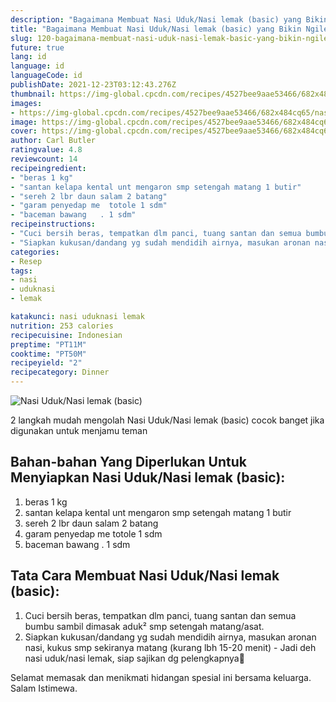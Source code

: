 ```yaml
---
description: "Bagaimana Membuat Nasi Uduk/Nasi lemak (basic) yang Bikin Ngiler"
title: "Bagaimana Membuat Nasi Uduk/Nasi lemak (basic) yang Bikin Ngiler"
slug: 120-bagaimana-membuat-nasi-uduk-nasi-lemak-basic-yang-bikin-ngiler
future: true
lang: id
language: id
languageCode: id
publishDate: 2021-12-23T03:12:43.276Z 
thumbnail: https://img-global.cpcdn.com/recipes/4527bee9aae53466/682x484cq65/nasi-uduknasi-lemak-basic-foto-resep-utama.png
images:
- https://img-global.cpcdn.com/recipes/4527bee9aae53466/682x484cq65/nasi-uduknasi-lemak-basic-foto-resep-utama.png
image: https://img-global.cpcdn.com/recipes/4527bee9aae53466/682x484cq65/nasi-uduknasi-lemak-basic-foto-resep-utama.png
cover: https://img-global.cpcdn.com/recipes/4527bee9aae53466/682x484cq65/nasi-uduknasi-lemak-basic-foto-resep-utama.png
author: Carl Butler
ratingvalue: 4.8
reviewcount: 14
recipeingredient:
- "beras 1 kg"
- "santan kelapa kental unt mengaron smp setengah matang 1 butir"
- "sereh 2 lbr daun salam 2 batang"
- "garam penyedap me  totole 1 sdm"
- "baceman bawang   . 1 sdm"
recipeinstructions:
- "Cuci bersih beras, tempatkan dlm panci, tuang santan dan semua bumbu sambil dimasak aduk² smp setengah matang/asat."
- "Siapkan kukusan/dandang yg sudah mendidih airnya, masukan aronan nasi, kukus smp sekiranya matang (kurang lbh 15-20 menit) Jadi deh nasi uduk/nasi lemak, siap sajikan dg pelengkapnya👏"
categories:
- Resep
tags:
- nasi
- uduknasi
- lemak

katakunci: nasi uduknasi lemak 
nutrition: 253 calories
recipecuisine: Indonesian
preptime: "PT11M"
cooktime: "PT50M"
recipeyield: "2"
recipecategory: Dinner
---
```



![Nasi Uduk/Nasi lemak (basic)](https://img-global.cpcdn.com/recipes/4527bee9aae53466/682x484cq65/nasi-uduknasi-lemak-basic-foto-resep-utama.png)

2 langkah mudah mengolah  Nasi Uduk/Nasi lemak (basic) cocok banget jika digunakan untuk menjamu teman

<!--inarticleads1-->

## Bahan-bahan Yang Diperlukan Untuk Menyiapkan Nasi Uduk/Nasi lemak (basic):

1. beras 1 kg
1. santan kelapa kental unt mengaron smp setengah matang 1 butir
1. sereh 2 lbr daun salam 2 batang
1. garam penyedap me  totole 1 sdm
1. baceman bawang   . 1 sdm



<!--inarticleads2-->

## Tata Cara Membuat Nasi Uduk/Nasi lemak (basic):

1. Cuci bersih beras, tempatkan dlm panci, tuang santan dan semua bumbu sambil dimasak aduk² smp setengah matang/asat.
1. Siapkan kukusan/dandang yg sudah mendidih airnya, masukan aronan nasi, kukus smp sekiranya matang (kurang lbh 15-20 menit) - Jadi deh nasi uduk/nasi lemak, siap sajikan dg pelengkapnya👏




Selamat memasak dan menikmati hidangan spesial ini bersama keluarga. Salam Istimewa.
